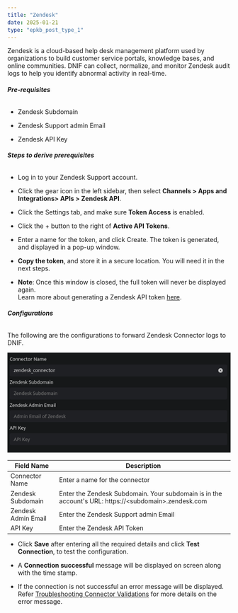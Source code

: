 ```yaml
---
title: "Zendesk"
date: 2025-01-21
type: "epkb_post_type_1"
---
```


Zendesk is a cloud-based help desk management platform used by organizations to build customer service portals, knowledge bases, and online communities. DNIF can collect, normalize, and monitor Zendesk audit logs to help you identify abnormal activity in real-time.

###### **Pre-requisites**

- Zendesk Subdomain

- Zendesk Support admin Email

- Zendesk API Key

###### **Steps to derive prerequisites**

- Log in to your Zendesk Support account.

- Click the gear icon in the left sidebar, then select **Channels > Apps and Integrations> APIs > Zendesk API**.

- Click the Settings tab, and make sure **Token Access** is enabled.

- Click the + button to the right of **Active API Tokens**.

- Enter a name for the token, and click Create. The token is generated, and displayed in a pop-up window.

- **Copy the token**, and store it in a secure location. You will need it in the next steps.

- **Note**: Once this window is closed, the full token will never be displayed again.  
    Learn more about generating a Zendesk API token [here](https://support.zendesk.com/hc/en-us/articles/4408889192858).

###### **Configurations**

The following are the configurations to forward Zendesk Connector logs to DNIF.‌

![image1-Jun-23-2023-02-29-19-8689-PM](./images-Zendesk/Zendesk-1.webp)

| **Field Name** | **Description** |
| --- | --- |
| Connector Name | Enter a name for the connector |
| Zendesk Subdomain | Enter the Zendesk Subdomain. Your subdomain is in the account's URL: https://&lt;subdomain&gt;.zendesk.com |
| Zendesk Admin Email | Enter the Zendesk Support admin Email |
| API Key | Enter the Zendesk API Token |

- Click **Save** after entering all the required details and click **Test Connection**, to test the configuration.

- A **Connection successful** message will be displayed on screen along with the time stamp.

- If the connection is not successful an error message will be displayed. Refer [Troubleshooting Connector Validations](https://dnif.it/kb/troubleshooting-and-debugging/troubleshooting-connector-validations/) for more details on the error message.
